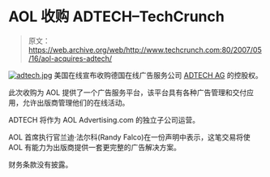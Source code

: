 # AOL 收购 ADTECH–TechCrunch

> 原文：<https://web.archive.org/web/http://www.techcrunch.com:80/2007/05/16/aol-acquires-adtech/>

[![adtech.jpg](img/e532528bdbcbba5d2d7139e87c61809b.png)](https://web.archive.org/web/20220701020759/http://www.adtech.info/) 美国在线宣布收购德国在线广告服务公司 [ADTECH AG](https://web.archive.org/web/20220701020759/http://www.adtech.info/) 的控股权。

此次收购为 AOL 提供了一个广告服务平台，该平台具有各种广告管理和交付应用，允许出版商管理他们的在线活动。

ADTECH 将作为 AOL Advertising.com 的独立子公司运营。

AOL 首席执行官兰迪·法尔科(Randy Falco)在一份声明中表示，这笔交易将使 AOL 有能力为出版商提供一套更完整的广告解决方案。

财务条款没有披露。